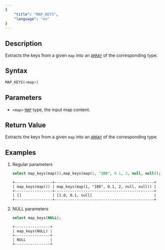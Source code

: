 ```yaml
---
{
    "title": "MAP_KEYS",
    "language": "en"
}
---
```


## Description

Extracts the keys from a given `map` into an [`ARRAY`](../../../basic-element/sql-data-types/semi-structured/ARRAY.md) of the corresponding type.

## Syntax

```sql
MAP_KEYS(<map>)
```

## Parameters
- `<map>` [`MAP`](../../../basic-element/sql-data-types/semi-structured/MAP.md) type, the input map content.

## Return Value
Extracts the keys from a given `map` into an [`ARRAY`](../../../basic-element/sql-data-types/semi-structured/ARRAY.md) of the corresponding type.

## Examples
1. Regular parameters
    ```sql
    select map_keys(map()),map_keys(map(1, "100", 0.1, 2, null, null));
    ```
    ```text
    +-----------------+---------------------------------------------+
    | map_keys(map()) | map_keys(map(1, "100", 0.1, 2, null, null)) |
    +-----------------+---------------------------------------------+
    | []              | [1.0, 0.1, null]                            |
    +-----------------+---------------------------------------------+
    ```
2. NULL parameters
    ```sql
    select map_keys(NULL);
    ```
    ```text
    +----------------+
    | map_keys(NULL) |
    +----------------+
    | NULL           |
    +----------------+
    ```